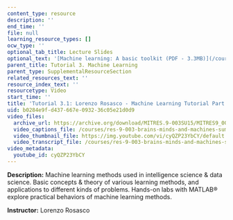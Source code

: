 ```yaml
---
content_type: resource
description: ''
end_time: ''
file: null
learning_resource_types: []
ocw_type: ''
optional_tab_title: Lecture Slides
optional_text: '[Machine learning: A basic toolkit (PDF - 3.3MB)](/courses/res-9-003-brains-minds-and-machines-summer-course-summer-2015/resources/mitres_9_003sum15_tut3)'
parent_title: Tutorial 3. Machine Learning
parent_type: SupplementalResourceSection
related_resources_text: ''
resource_index_text: ''
resourcetype: Video
start_time: ''
title: 'Tutorial 3.1: Lorenzo Rosasco - Machine Learning Tutorial Part 1'
uid: b0284e9f-d437-667e-0932-36c05e21d0d9
video_files:
  archive_url: https://archive.org/download/MITRES.9-003SU15/MITRES9_003SU15_Tutorial_3-1_300k.mp4
  video_captions_file: /courses/res-9-003-brains-minds-and-machines-summer-course-summer-2015/7b09ce282da05652a6da521669f9d028_cyQZP23YbCY.vtt
  video_thumbnail_file: https://img.youtube.com/vi/cyQZP23YbCY/default.jpg
  video_transcript_file: /courses/res-9-003-brains-minds-and-machines-summer-course-summer-2015/34a44c199544f5ca64da97a73c1cf681_cyQZP23YbCY.pdf
video_metadata:
  youtube_id: cyQZP23YbCY
---
```


**Description:** Machine learning methods used in intelligence science & data science. Basic concepts & theory of various learning methods, and applications to different kinds of problems. Hands-on labs with MATLAB® explore practical behaviors of machine learning methods.

**Instructor:** Lorenzo Rosasco



